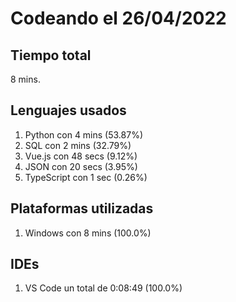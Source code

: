 # Codeando el 26/04/2022

## Tiempo total
8 mins.

## Lenguajes usados
1. Python con 4 mins (53.87%)
1. SQL con 2 mins (32.79%)
1. Vue.js con 48 secs (9.12%)
1. JSON con 20 secs (3.95%)
1. TypeScript con 1 sec (0.26%)

## Plataformas utilizadas
1. Windows con 8 mins (100.0%)

## IDEs
1. VS Code un total de 0:08:49 (100.0%)
